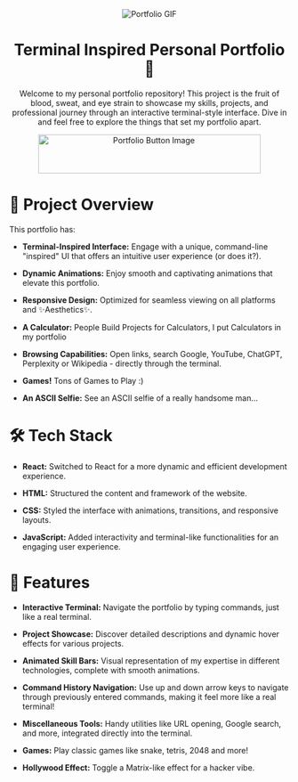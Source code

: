 <div align="center">
  <img src="https://github.com/Kuberwastaken/Kuberwastaken.github.io/blob/main/src/assets/Portfolio-gif.gif?raw=true" alt="Portfolio GIF">


# Terminal Inspired Personal Portfolio 🌟
Welcome to my personal portfolio repository! This project is the fruit of blood, sweat, and eye strain to showcase my skills, projects, and professional journey through an interactive terminal-style interface. Dive in and feel free to explore the things that set my portfolio apart.

<a href="https://kuberwastaken.github.io/" target="_blank">
  <img src="https://github.com/user-attachments/assets/e128e434-0ded-4b94-a688-8c74d2a62c07" alt="Portfolio Button Image" width="400" height="70">
</a>
</div>


# 📂 Project Overview
This portfolio has:

- **Terminal-Inspired Interface:** Engage with a unique, command-line "inspired" UI that offers an intuitive user experience (or does it?).

- **Dynamic Animations:** Enjoy smooth and captivating animations that elevate this portfolio.

- **Responsive Design:** Optimized for seamless viewing on all platforms and ✨Aesthetics✨.

- **A Calculator:** People Build Projects for Calculators, I put Calculators in my portfolio

- **Browsing Capabilities:** Open links, search Google, YouTube, ChatGPT, Perplexity or Wikipedia - directly through the terminal.

- **Games!** Tons of Games to Play :)

- **An ASCII Selfie:** See an ASCII selfie of a really handsome man...

# 🛠️ Tech Stack
- **React:** Switched to React for a more dynamic and efficient development experience.

- **HTML:** Structured the content and framework of the website.

- **CSS:** Styled the interface with animations, transitions, and responsive layouts.

- **JavaScript:** Added interactivity and terminal-like functionalities for an engaging user experience.

# 📜 Features
- **Interactive Terminal:** Navigate the portfolio by typing commands, just like a real terminal.

- **Project Showcase:** Discover detailed descriptions and dynamic hover effects for various projects.

- **Animated Skill Bars:** Visual representation of my expertise in different technologies, complete with smooth animations.

- **Command History Navigation:** Use up and down arrow keys to navigate through previously entered commands, making it feel more like a real terminal!

- **Miscellaneous Tools:** Handy utilities like URL opening, Google search, and more, integrated directly into the terminal.

- **Games:** Play classic games like snake, tetris, 2048 and more!

- **Hollywood Effect:** Toggle a Matrix-like effect for a hacker vibe.

